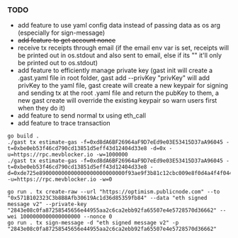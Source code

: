### TODO
- add feature to use yaml config data instead of passing data as os arg (especially for sign-message)
- ~~add feature to get account nonce~~
- receive tx receipts through email (if the email env var is set, receipts will be printed out in os.stdout and also sent to email, else if its "" it'll only be printed out to os.stdout)
- add feature to efficiently manage private key (gast init will create a .gast.yaml file in root folder, gast add --privKey "privKey" will add privKey to the yaml file, gast create will create a new keypair for signing and sending tx at the root .yaml file and return the pubKey to them, a new gast create will override the existing keypair so warn users first when they do it)
- add feature to send normal tx using eth_call
- add feature to trace transaction


```shell
go build .
./gast tx estimate-gas -f=0xd8dA6BF26964aF9D7eEd9e03E53415D37aA96045 -t=0xbe0eb53f46cd790cd13851d5eff43d12404d33e8 -d=0x -u=https://rpc.mevblocker.io -w=1000000
./gast tx estimate-gas -f=0xd8dA6BF26964aF9D7eEd9e03E53415D37aA96045 -t=0xbe0eb53f46cd790cd13851d5eff43d12404d33e8 -d=0xde725e890000000000000000000000000f93ae9f3b81c12cbc009e8f0d4a4f4f044df3040000000000000000000000007a250d5630b4cf539739df2c5dacb4c659f2488d0000000000000000000000000000000000000000000000000000000005f5e10000000000000000000000000000000000000000000000000000000000 -u=https://rpc.mevblocker.io -w=0

```

[//]: # (![img.png]&#40;img.png&#41;)

```shell
go run . tx create-raw --url "https://optimism.publicnode.com" --to "0x571B102323C3b8B8Afb30619Ac1d36d85359fb84" --data "eth signed message v2" --private-key "2843e08c0fa87258545656e44955aa2c6ca2ebb92fa65507e4e5728570d36662" --wei 1000000000000000000 --nonce 0
go run . tx sign-message -d "eth signed message v2" -p "2843e08c0fa87258545656e44955aa2c6ca2ebb92fa65507e4e5728570d36662"
```

